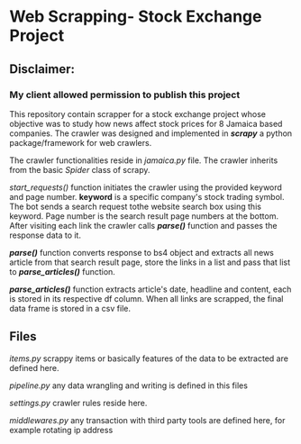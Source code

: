 # Web Scrapping- Stock Exchange Project

## Disclaimer: 
### My client allowed permission to publish this project

This repository contain scrapper for a stock exchange project whose objective was to study how news affect stock prices for 8 Jamaica based companies. The crawler was designed and implemented in _**scrapy**_ a python package/framework for web crawlers.

The crawler functionalities reside in _jamaica.py_ file. The crawler inherits from the basic _Spider_ class of scrapy.

_start_requests()_ function initiates the crawler using the provided keyword and page number. **keyword** is a specific company's stock trading symbol. The bot sends a search request tothe website search box using this keyword. Page number is the search result page numbers at the bottom. After visiting each link the crawler calls _**parse()**_ function and passes the response data to it. 

_**parse()**_ function converts response to bs4 object and extracts all news article from that search result page, store the links in a list and pass that list to _**parse_articles()**_ function. 

_**parse_articles()**_  function extracts article's date, headline and content, each is stored in its respective df column. When all links are scrapped, the final data frame is stored in a csv file. 

## Files 
_items.py_ scrappy items or basically features of the data to be extracted are defined here. 

_pipeline.py_ any data wrangling and writing is defined in this files

_settings.py_ crawler rules reside here.

_middlewares.py_ any transaction with third party tools are defined here, for example rotating ip address 

